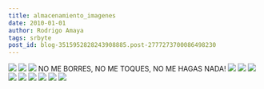 ```yaml
---
title: almacenamiento_imagenes
date: 2010-01-01
author: Rodrigo Amaya
tags: srbyte
post_id: blog-3515952828243908885.post-2777273700086498230
---
```


[![](https://3.bp.blogspot.com/_ayvorITawE4/SlnyEZx6pFI/AAAAAAAACHQ/U9RhlmfpG0Y/s200/twitter-icon.png)](https://3.bp.blogspot.com/_ayvorITawE4/SlnyEZx6pFI/AAAAAAAACHQ/U9RhlmfpG0Y/s1600-h/twitter-icon.png)
[![](http://bp2.blogger.com/_ayvorITawE4/R7xVQ7TZHfI/AAAAAAAAAj4/BE4O0cQCM44/s400/Feed-icon.png)](http://bp2.blogger.com/_ayvorITawE4/R7xVQ7TZHfI/AAAAAAAAAj4/BE4O0cQCM44/s1600-h/Feed-icon.png)
[![](http://bp2.blogger.com/_ayvorITawE4/RvPzHFmN2JI/AAAAAAAAAeM/HcOfRkQiKL0/s400/byte.jpg)](http://bp2.blogger.com/_ayvorITawE4/RvPzHFmN2JI/AAAAAAAAAeM/HcOfRkQiKL0/s1600-h/byte.jpg)
NO ME BORRES, NO ME TOQUES, NO ME HAGAS NADA!
[![](http://bp0.blogger.com/_ayvorITawE4/RgFRGMDxhQI/AAAAAAAAAMI/fK03sOI9dkc/s400/firefox.png)](http://bp0.blogger.com/_ayvorITawE4/RgFRGMDxhQI/AAAAAAAAAMI/fK03sOI9dkc/s1600-h/firefox.png)
[![](http://bp3.blogger.com/_ayvorITawE4/RgFRC8DxhPI/AAAAAAAAAMA/-c22g-rcvHk/s400/button_rss.gif)](http://bp3.blogger.com/_ayvorITawE4/RgFRC8DxhPI/AAAAAAAAAMA/-c22g-rcvHk/s1600-h/button_rss.gif)
[![](http://bp0.blogger.com/_ayvorITawE4/ReHKwea0W9I/AAAAAAAAAJY/Amtu0fUnoKQ/s400/firefox_80x15.png)](http://bp0.blogger.com/_ayvorITawE4/ReHKwea0W9I/AAAAAAAAAJY/Amtu0fUnoKQ/s1600-h/firefox_80x15.png)
[![](http://bp1.blogger.com/_ayvorITawE4/RdfCJKSA-EI/AAAAAAAAAIc/BAwHQ3a0K34/s400/debian.gif)](http://bp1.blogger.com/_ayvorITawE4/RdfCJKSA-EI/AAAAAAAAAIc/BAwHQ3a0K34/s1600-h/debian.gif)
[![](http://bp0.blogger.com/_ayvorITawE4/RdCAOqSA93I/AAAAAAAAAGA/Ap6XWivxtXg/s400/hgo.png)](http://bp0.blogger.com/_ayvorITawE4/RdCAOqSA93I/AAAAAAAAAGA/Ap6XWivxtXg/s1600-h/hgo.png)
[![](http://bp2.blogger.com/_ayvorITawE4/Rc9_2aSA92I/AAAAAAAAAFw/cHe7Bi44LX0/s400/SrByteRodrigoLetras88x31.PNG)](http://bp2.blogger.com/_ayvorITawE4/Rc9_2aSA92I/AAAAAAAAAFw/cHe7Bi44LX0/s1600-h/SrByteRodrigoLetras88x31.PNG)
[![](http://bp1.blogger.com/_ayvorITawE4/Rc9_yKSA91I/AAAAAAAAAFo/YQjbKTyu1_0/s400/SrByteRodrigo88x31.PNG)](http://bp1.blogger.com/_ayvorITawE4/Rc9_yKSA91I/AAAAAAAAAFo/YQjbKTyu1_0/s1600-h/SrByteRodrigo88x31.PNG)
[![](http://bp3.blogger.com/_ayvorITawE4/RbTLXjD_h3I/AAAAAAAAABI/EQHR_jxOA1c/s400/Angel.jpg)](http://bp3.blogger.com/_ayvorITawE4/RbTLXjD_h3I/AAAAAAAAABI/EQHR_jxOA1c/s1600-h/Angel.jpg) [![](http://bp0.blogger.com/_ayvorITawE4/RbVh1jD_h4I/AAAAAAAAABU/cnVYEnUNBYk/s400/alexis-qddg.jpg)](http://bp0.blogger.com/_ayvorITawE4/RbVh1jD_h4I/AAAAAAAAABU/cnVYEnUNBYk/s1600-h/alexis-qddg.jpg)